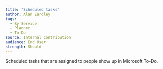 ```yaml
---
title: "Scheduled tasks"
author: Alan Eardley
tags: 
  - By Service
  - Planner
  - To-Do
source: Internal Contribution
audience: End User
strength: Should
---
```

Scheduled tasks that are assigned to people show up in Microsoft To-Do.